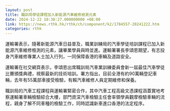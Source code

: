 ```yaml
---
layout: post
title: 職訓局學徒課程加入新能源汽車維修檢測元素
date: 2024-12-22 10:38:27.000000000 +08:00
link: https://news.rthk.hk/rthk/ch/component/k2/1784557-20241222.htm
categories: rthk
---
```


運輸署表示，隨著新能源汽車日益普及，職業訓練局的汽車學徒培訓課程已加入新能源汽車維修檢測的元素，讓畢業學員與時並進。運輸署署長李頌恩期望，有志投身汽車維修專業人士加入行列，一同保障香港的車輛及道路安全。

運輸署在社交網頁表示，李頌恩出席職訓局汽車業訓練委員會新一屆最佳汽車學徒比賽頒獎典禮，視察最新的技術培訓。署方指出，目前全港有約90萬輛登記車輛，去年有55萬部車接受檢驗，有賴汽車維修人員定期維修和保養。

職訓局的汽車工程課程與運輸署緊密合作，其中汽車工程高級文憑課程涵蓋實地考察運輸署車輛檢驗綜合大樓，部門資深汽車檢驗主任會率領學員觀摩檢驗車輛的流程，親身了解不同車種的檢驗工作，同時認識新車進口香港的法定程序。
